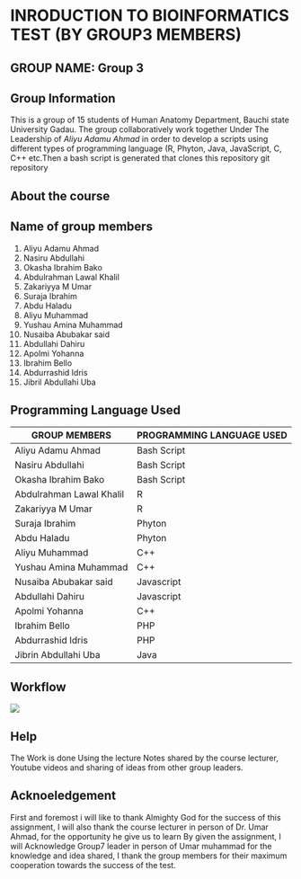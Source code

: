 # INRODUCTION TO BIOINFORMATICS TEST (BY GROUP3 MEMBERS)

## GROUP NAME: **Group 3**

## Group Information 

This is a group of 15 students of Human Anatomy Department, Bauchi state University Gadau. The group collaboratively work together Under The Leadership of *Aliyu Adamu Ahmad* in order to develop a scripts using different types of programming language (R, Phyton, Java, JavaScript, C, C++ etc.Then a bash script is generated that clones this repository git repository

## About the course 



## Name of group members
1. Aliyu Adamu Ahmad  
2. Nasiru Abdullahi 
3. Okasha Ibrahim Bako  
4. Abdulrahman Lawal Khalil 
5. Zakariyya M Umar 
6. Suraja Ibrahim  
7. Abdu Haladu  
8. Aliyu Muhammad  
9. Yushau Amina Muhammad
10. Nusaiba Abubakar said 
11. Abdullahi Dahiru
12. Apolmi Yohanna
13. Ibrahim Bello
14. Abdurrashid Idris
15. Jibril Abdullahi Uba

## Programming Language Used 

| GROUP MEMBERS | PROGRAMMING LANGUAGE USED  |
| ------------- | ------------- |
| Aliyu Adamu Ahmad  | Bash Script  |
| Nasiru Abdullahi  | Bash Script  |
| Okasha Ibrahim Bako  | Bash Script  |
| Abdulrahman Lawal Khalil  | R  |
| Zakariyya M Umar  | R  |
| Suraja Ibrahim  | Phyton  |
| Abdu Haladu  | Phyton  |
| Aliyu Muhammad  | C++  |
| Yushau Amina Muhammad  | C++  |
| Nusaiba Abubakar said | Javascript  |
| Abdullahi Dahiru  | Javascript  |
| Apolmi Yohanna  | C++  |
| Ibrahim Bello  | PHP  |
| Abdurrashid Idris  | PHP  |
| Jibrin Abdullahi Uba  | Java  |

## Workflow

![](https://user-images.githubusercontent.com/95003138/143778153-a7f2090d-9017-4d46-9a33-33a37951fb6c.jpg)

## Help
The Work is done Using the lecture Notes shared by the course lecturer, Youtube videos and sharing of ideas from other group leaders.

## Acknoeledgement
First and foremost i will like to thank Almighty God for the success of this assignment, I will also thank the course lecturer in person of Dr. Umar Ahmad, for the opportunity he give us to learn By given the assignment, I will Acknowledge Group7 leader in person of Umar muhammad for the knowledge and idea shared, I thank the group members for their maximum cooperation towards the success of the test.

